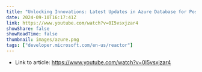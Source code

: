 ```yaml
---
title: "Unlocking Innovations: Latest Updates in Azure Database for PostgreSQL for Developers and Data Pros"
date: 2024-09-10T16:17:41Z
link: https://www.youtube.com/watch?v=0I5vsxjzar4
showShare: false
showReadTime: false
thumbnail: images/azure.png
tags: ["developer.microsoft.com/en-us/reactor"]
---
```



- Link to article: https://www.youtube.com/watch?v=0I5vsxjzar4